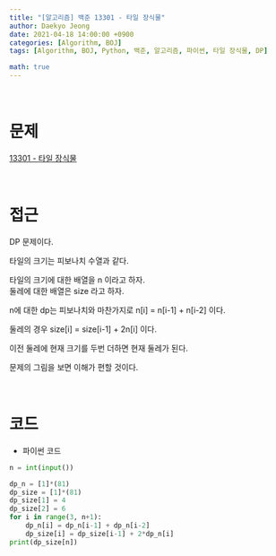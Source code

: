 ```yaml
---
title: "[알고리즘] 백준 13301 - 타일 장식물"
author: Daekyo Jeong
date: 2021-04-18 14:00:00 +0900
categories: [Algorithm, BOJ]
tags: [Algorithm, BOJ, Python, 백준, 알고리즘, 파이썬, 타일 장식물, DP]

math: true
---
```



<br/>

# **문제**

[13301 - 타일 장식물](https://www.acmicpc.net/problem/13301)

<br/>

# **접근**

DP 문제이다.  

타일의 크기는 피보나치 수열과 같다.  

타일의 크기에 대한 배열을 n 이라고 하자.  
둘레에 대한 배열은 size 라고 하자.  

n에 대한 dp는 피보나치와 마찬가지로 n[i] = n[i-1] + n[i-2] 이다.  

둘레의 경우 size[i] = size[i-1] + 2n[i] 이다.  

이전 둘레에 현재 크기를 두번 더하면 현재 둘레가 된다.  

문제의 그림을 보면 이해가 편할 것이다.  

<br/>

# **코드**

- 파이썬 코드   

```py
n = int(input())

dp_n = [1]*(81)
dp_size = [1]*(81)
dp_size[1] = 4
dp_size[2] = 6
for i in range(3, n+1):
    dp_n[i] = dp_n[i-1] + dp_n[i-2]
    dp_size[i] = dp_size[i-1] + 2*dp_n[i]
print(dp_size[n])
```

<br/>
